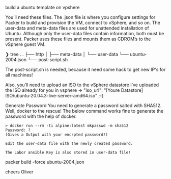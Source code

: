 build a ubuntu template on vpshere

You’ll need these files. The .json file is where you configure settings for Packer to build and provision the VM, connect to vSphere, and so on. 
The user-data and meta-data files are used for unattended installation of Ubuntu. Although only the user-data files contain information, both must be present. 
Packer uses these files and mounts them as CDROM’s to the vSphere guest VM.


❯ tree .
.
├── http
│   ├── meta-data
│   └── user-data
└── ubuntu-2004.json
└── post-script.sh


The post-script.sh is needed, because it need some hack to get new IP's for all machines!

Also, you’ll need to upload an ISO to the vSphere datastore
I’ve uploaded the ISO already for you in vsphere ->  "iso_url": "[Youre Datastore] ISO/ubuntu-20.04.3-live-server-amd64.iso" ;-)

Generate Password
    You need to generate a password salted with SHA512. 
    Well, docker to the rescue! The below command works fine to generate the password with the help of docker.

    > docker run --rm -ti alpine:latest mkpasswd -m sha512
    Password: ?
    (Gives a Output with your encrpted password!)
    
    Edit the user-data file with the newly created password.

    The Labor ansible Key is also stored in user-data file!


packer build -force ubuntu-2004.json

cheers Oliver

